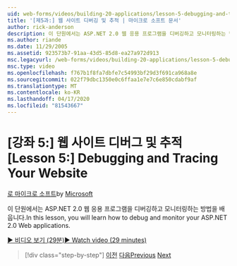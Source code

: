 ```yaml
---
uid: web-forms/videos/building-20-applications/lesson-5-debugging-and-tracing-your-website
title: '[제5과:] 웹 사이트 디버깅 및 추적 | 마이크로 소프트 문서'
author: rick-anderson
description: 이 단원에서는 ASP.NET 2.0 웹 응용 프로그램을 디버깅하고 모니터링하는 방법을 배웁니다.
ms.author: riande
ms.date: 11/29/2005
ms.assetid: 923573b7-91aa-43d5-85d8-ea27a972d913
msc.legacyurl: /web-forms/videos/building-20-applications/lesson-5-debugging-and-tracing-your-website
msc.type: video
ms.openlocfilehash: f767b1f8fa7dbfe7c54993bf29d3f691ca968a8e
ms.sourcegitcommit: 022f79dbc1350e0c6ffaa1e7e7c6e850cdabf9af
ms.translationtype: MT
ms.contentlocale: ko-KR
ms.lasthandoff: 04/17/2020
ms.locfileid: "81543667"
---
```

# <a name="lesson-5-debugging-and-tracing-your-website"></a><span data-ttu-id="f0fa5-103">[강좌 5:] 웹 사이트 디버그 및 추적</span><span class="sxs-lookup"><span data-stu-id="f0fa5-103">[Lesson 5:] Debugging and Tracing Your Website</span></span>

<span data-ttu-id="f0fa5-104">[로 마이크로 소프트](https://github.com/microsoft)</span><span class="sxs-lookup"><span data-stu-id="f0fa5-104">by [Microsoft](https://github.com/microsoft)</span></span>

<span data-ttu-id="f0fa5-105">이 단원에서는 ASP.NET 2.0 웹 응용 프로그램을 디버깅하고 모니터링하는 방법을 배웁니다.</span><span class="sxs-lookup"><span data-stu-id="f0fa5-105">In this lesson, you will learn how to debug and monitor your ASP.NET 2.0 Web applications.</span></span>

[<span data-ttu-id="f0fa5-106">&#9654; 비디오 보기 (29분)</span><span class="sxs-lookup"><span data-stu-id="f0fa5-106">&#9654; Watch video (29 minutes)</span></span>](https://channel9.msdn.com/Blogs/ASP-NET-Site-Videos/lesson-5-debugging-and-tracing-your-website)

> [!div class="step-by-step"]
> <span data-ttu-id="f0fa5-107">[이전](lesson-4-understanding-web-application-state.md)
> [다음](lesson-6-working-with-stylesheets-and-master-pages.md)</span><span class="sxs-lookup"><span data-stu-id="f0fa5-107">[Previous](lesson-4-understanding-web-application-state.md)
[Next](lesson-6-working-with-stylesheets-and-master-pages.md)</span></span>
